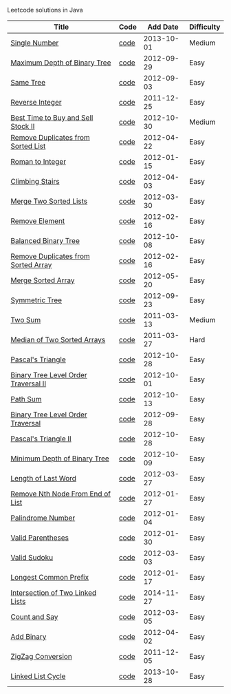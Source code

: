 Leetcode solutions in Java

|Title| Code | Add Date | Difficulty|
|-----|------|----------|-----------|
|[Single Number](https://oj.leetcode.com/problems/single-number/)| [code](./src/main/java/com/martinliu/singleNumber/Solution.java)|2013-10-01|Medium|
|[Maximum Depth of Binary Tree](https://oj.leetcode.com/problems/maximum-depth-of-binary-tree/)| [code](./src/main/java/com/martinliu/maxDepth/Solution.java)|2012-09-29|Easy|
|[Same Tree](https://oj.leetcode.com/problems/same-tree/)| [code](./src/main/java/com/martinliu/isSameTree/Solution.java)|2012-09-03|Easy|
|[Reverse Integer](https://oj.leetcode.com/problems/reverse-integer/)| [code](./src/main/java/com/martinliu/reverseInteger/Solution.java)|2011-12-25|Easy|
|[Best Time to Buy and Sell Stock II](https://oj.leetcode.com/problems/best-time-to-buy-and-sell-stock-ii/)| [code](./src/main/java/com/martinliu/maxProfit/Solution.java)|2012-10-30|Medium|
|[Remove Duplicates from Sorted List](https://oj.leetcode.com/problems/remove-duplicates-from-sorted-list/)| [code](./src/main/java/com/martinliu/removeDuplicates/Solution.java)|2012-04-22|Easy|
|[Roman to Integer](https://oj.leetcode.com/problems/roman-to-integer/)| [code](./src/main/java/com/martinliu/romanToInt/Solution.java)|2012-01-15|Easy|
|[Climbing Stairs](https://oj.leetcode.com/problems/climbing-stairs/)|[code](./src/main/java/com/martinliu/climbStairs/Solution.java)|2012-04-03|Easy|
|[Merge Two Sorted Lists](https://oj.leetcode.com/problems/merge-two-sorted-lists/)	|[code](./src/main/java/com/martinliu/mergeTwoLists/Solution.java)|2012-03-30|Easy|
|[Remove Element](https://oj.leetcode.com/problems/remove-element/)	|[code](./src/main/java/com/martinliu/removeElement/Solution.java)|2012-02-16|Easy|
|[Balanced Binary Tree](https://oj.leetcode.com/problems/balanced-binary-tree/)	|[code](./src/main/java/com/martinliu/isBalanced/Solution.java)|2012-10-08|Easy|
|[Remove Duplicates from Sorted Array](https://oj.leetcode.com/problems/remove-duplicates-from-sorted-array/)|[code](./src/main/java/com/martinliu/removeDuplicates/Solution.java)|2012-02-16|Easy|
|[Merge Sorted Array](https://oj.leetcode.com/problems/merge-sorted-array/)	|[code](./src/main/java/com/martinliu/mergesortedarray/Solution.java)|2012-05-20|Easy|
|[Symmetric Tree](https://oj.leetcode.com/problems/symmetric-tree/)	|[code](./src/main/java/com/martinliu/symmetric/Solution.java)|2012-09-23|Easy|
|[Two Sum](https://oj.leetcode.com/problems/two-sum/)	|[code](./src/main/java/com/martinliu/twosum/Solution.java)|2011-03-13|Medium|
|[Median of Two Sorted Arrays](https://oj.leetcode.com/problems/median-of-two-sorted-arrays/)	|[code](./src/main/java/com/martinliu/medianSortedArrays/Solution.java)|2011-03-27|Hard|
|[Pascal's Triangle](https://oj.leetcode.com/problems/pascals-triangle/)	|[code](./src/main/java/com/martinliu/pascals-triangle/Solution.java)|2012-10-28|Easy|
|[Binary Tree Level Order Traversal II](https://oj.leetcode.com/problems/binary-tree-level-order-traversal-ii/)	|[code](./src/main/java/com/martinliu/levelOrderBottom/Solution.java)|2012-10-01|Easy|
|[Path Sum](https://oj.leetcode.com/problems/path-sum/)	|[code](./src/main/java/com/martinliu/path-sum/Solution.java)|2012-10-13|Easy|
|[Binary Tree Level Order Traversal](https://oj.leetcode.com/problems/binary-tree-level-order-traversal/)	|[code](./src/main/java/com/martinliu/binary-tree-level-order-traversal/Solution.java)|2012-09-28|Easy|
|[Pascal's Triangle II](https://oj.leetcode.com/problems/pascals-triangle-ii/)	|[code](./src/main/java/com/martinliu/pascals-triangle-ii/Solution.java)|2012-10-28|Easy|
|[Minimum Depth of Binary Tree](https://oj.leetcode.com/problems/minimum-depth-of-binary-tree/)	|[code](./src/main/java/com/martinliu/minimum-depth-of-binary-tree/Solution.java)|2012-10-09|Easy|
|[Length of Last Word](https://oj.leetcode.com/problems/length-of-last-word/)	|[code](./src/main/java/com/martinliu/length-of-last-word/Solution.java)|2012-03-27|Easy|
|[Remove Nth Node From End of List](https://oj.leetcode.com/problems/remove-nth-node-from-end-of-list/)	|[code](./src/main/java/com/martinliu/remove-nth-node-from-end-of-list/Solution.java)|2012-01-27|Easy|
|[Palindrome Number](https://oj.leetcode.com/problems/palindrome-number/)	|[code](./src/main/java/com/martinliu/palindrome-number/Solution.java)|2012-01-04|Easy|
|[Valid Parentheses](https://oj.leetcode.com/problems/valid-parentheses/)	|[code](./src/main/java/com/martinliu/valid-parentheses/Solution.java)|2012-01-30|Easy|
|[Valid Sudoku](https://oj.leetcode.com/problems/valid-sudoku/)	|[code](./src/main/java/com/martinliu/valid-sudoku/Solution.java)|2012-03-03|Easy|
|[Longest Common Prefix](https://oj.leetcode.com/problems/longest-common-prefix/)	|[code](./src/main/java/com/martinliu/longest-common-prefix/Solution.java)|2012-01-17|Easy|
|[Intersection of Two Linked Lists](https://oj.leetcode.com/problems/intersection-of-two-linked-lists/)	|[code](./src/main/java/com/martinliu/intersection-of-two-linked-lists/Solution.java)|2014-11-27|Easy|
|[Count and Say](https://oj.leetcode.com/problems/count-and-say/)	|[code](./src/main/java/com/martinliu/count-and-say/Solution.java)|2012-03-05|Easy|
|[Add Binary](https://oj.leetcode.com/problems/add-binary/)	|[code](./src/main/java/com/martinliu/add-binary/Solution.java)|2012-04-02|Easy|
|[ZigZag Conversion](https://oj.leetcode.com/problems/zigzag-conversion/)	|[code](./src/main/java/com/martinliu/zigzag-conversion/Solution.java)|2011-12-05|Easy|
|[Linked List Cycle](https://oj.leetcode.com/problems/linked-list-cycle/)	|[code](./src/main/java/com/martinliu/linked-list-cycle/Solution.java)|2013-10-28|Easy|
